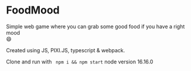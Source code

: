# FoodMood
Simple web game where you can grab some good food if you have a right mood 		
&#128516;

Created using JS, PIXI.JS, typescript & webpack.

Clone and run with
``` npm i && npm start```
node version 16.16.0
